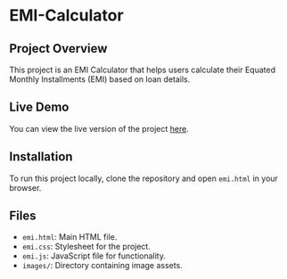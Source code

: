 # EMI-Calculator

## Project Overview
This project is an EMI Calculator that helps users calculate their Equated Monthly Installments (EMI) based on loan details.

## Live Demo
You can view the live version of the project [here](https://link_to_your_live_code).

## Installation
To run this project locally, clone the repository and open `emi.html` in your browser.

## Files
- `emi.html`: Main HTML file.
- `emi.css`: Stylesheet for the project.
- `emi.js`: JavaScript file for functionality.
- `images/`: Directory containing image assets.
